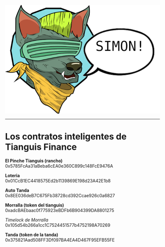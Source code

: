 ![image info](./images/simon1.png)

---

# Los contratos inteligentes de Tianguis Finance

**El Pinche Tianguis (rancho)**  
0x5785FcAa31aBeba6cEA0e360C899c148FcE9476A  

**Loteria**  
0x01CcB1EC4418575Ed2b1139869E198d23A42E1b8  

**Auto Tanda**  
0x8EE036deB7C675Fb38728cd392Ccae926c0a6827 

**Morralla (token del tianguis)**  
0xadcBAEbaac0f775923eBDFb6B904399DA8801275  

*Timelock de Morralla*  
0x105d54b266a1cc1C7524451577b4752198A70269  
  
**Tanda (token de la tanda)**  
0x375821Aad508FF3Df097BA4EA4D467F95EFB55FE 
